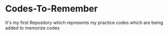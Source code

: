 # Codes-To-Remember
It's my first Repository which represents my practice codes which are being added to memorize codes 
